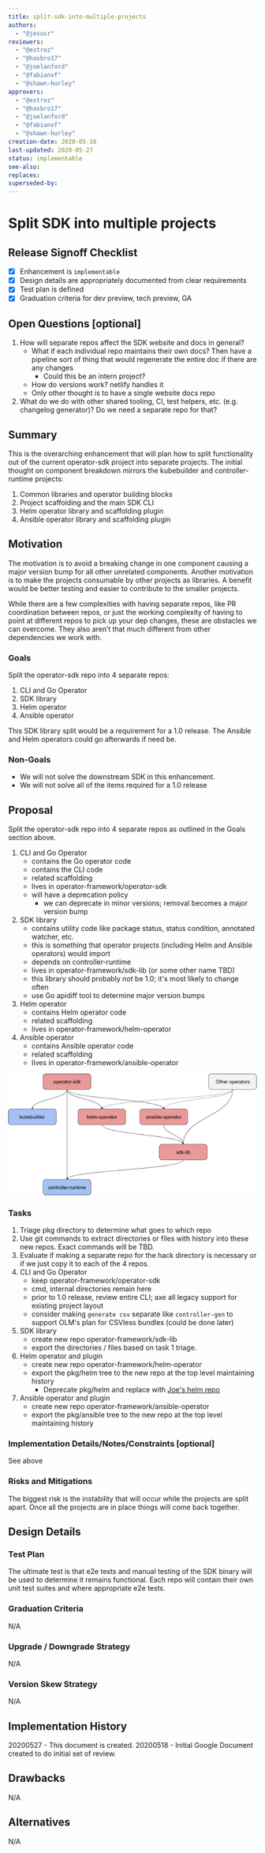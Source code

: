 ```yaml
---
title: split-sdk-into-multiple-projects
authors:
  - "@jesusr"
reviewers:
  - "@estroz"
  - "@hasbro17"
  - "@joelanford"
  - "@fabianvf"
  - "@shawn-hurley"
approvers:
  - "@estroz"
  - "@hasbro17"
  - "@joelanford"
  - "@fabianvf"
  - "@shawn-hurley"
creation-date: 2020-05-18
last-updated: 2020-05-27
status: implementable
see-also:
replaces:
superseded-by:
---
```


# Split SDK into multiple projects

## Release Signoff Checklist

- [X] Enhancement is `implementable`
- [X] Design details are appropriately documented from clear requirements
- [X] Test plan is defined
- [X] Graduation criteria for dev preview, tech preview, GA

## Open Questions [optional]

1. How will separate repos affect the SDK website and docs in general?
   * What if each individual repo maintains their own docs? Then have a
     pipeline sort of thing that would regenerate the entire doc if there are
     any changes
     * Could this be an intern project?
   * How do versions work? netlify handles it
   * Only other thought is to have a single website docs repo
1. What do we do with other shared tooling, CI, test helpers, etc. (e.g.
   changelog generator)? Do we need a separate repo for that?

## Summary

This is the overarching enhancement that will plan how to split functionality
out of the current operator-sdk project into separate projects. The initial
thought on component breakdown mirrors the kubebuilder and controller-runtime
projects:

1. Common libraries and operator building blocks
1. Project scaffolding and the main SDK CLI
1. Helm operator library and scaffolding plugin
1. Ansible operator library and scaffolding plugin

## Motivation

The motivation is to avoid a breaking change in one component causing a major
version bump for all other unrelated components. Another motivation is to make
the projects consumable by other projects as libraries. A benefit would be
better testing and easier to contribute to the smaller projects.

While there are a few complexities with having separate repos, like PR
coordination between repos, or just the working complexity of having to point
at different repos to pick up your dep changes, these are obstacles we can
overcome. They also aren’t that much different from other dependencies we
work with.

### Goals

Split the operator-sdk repo into 4 separate repos:

1. CLI and Go Operator
1. SDK library
1. Helm operator
1. Ansible operator

This SDK library split would be a requirement for a 1.0 release. The Ansible
and Helm operators could go afterwards if need be.

### Non-Goals

* We will not solve the downstream SDK in this enhancement.
* We will not solve all of the items required for a 1.0 release

## Proposal

Split the operator-sdk repo into 4 separate repos as outlined in the Goals
section above.

1. CLI and Go Operator
   * contains the Go operator code
   * contains the CLI code
   * related scaffolding
   * lives in operator-framework/operator-sdk
   * will have a deprecation policy
     * we can deprecate in minor versions; removal becomes a major version bump
1. SDK library
   * contains utility code like package status, status condition, annotated
     watcher, etc.
   * this is something that operator projects (including Helm and Ansible
     operators) would import
   * depends on controller-runtime
   * lives in operator-framework/sdk-lib (or some other name TBD)
   * this library should probably *not* be 1.0; it's most likely to change often
   * use Go apidiff tool to determine major version bumps
1. Helm operator
   * contains Helm operator code
   * related scaffolding
   * lives in operator-framework/helm-operator
1. Ansible operator
   * contains Ansible operator code
   * related scaffolding
   * lives in operator-framework/ansible-operator

![Image of project dependencies](split-sdk-into-multiple-projects-deps.png)

### Tasks

1. Triage pkg directory to determine what goes to which repo
1. Use git commands to extract directories or files with history into these
   new repos. Exact commands will be TBD.
1. Evaluate if making a separate repo for the hack directory is necessary or
   if we just copy it to each of the 4 repos.
1. CLI and Go Operator
   * keep operator-framework/operator-sdk
   * cmd, internal directories remain here
   * prior to 1.0 release, review entire CLI; axe all legacy support for
     existing project layout
   * consider making `generate csv` separate like `controller-gen` to support
     OLM's plan for CSVless bundles (could be done later)
1. SDK library
   * create new repo operator-framework/sdk-lib
   * export the directories / files based on task 1 triage.
1. Helm operator and plugin
   * create new repo operator-framework/helm-operator
   * export the pkg/helm tree to the new repo at the top level maintaining
     history
     * Deprecate pkg/helm and replace with [Joe's helm repo](https://github.com/joelanford/helm-operator)
1. Ansible operator and plugin
   * create new repo operator-framework/ansible-operator
   * export the pkg/ansible tree to the new repo at the top level
     maintaining history

### Implementation Details/Notes/Constraints [optional]

See above

### Risks and Mitigations

The biggest risk is the instability that will occur while the projects are
split apart. Once all the projects are in place things will come back together.

## Design Details

### Test Plan

The ultimate test is that e2e tests and manual testing of the SDK binary will
be used to determine it remains functional. Each repo will contain their own
unit test suites and where appropriate e2e tests.

### Graduation Criteria

N/A

### Upgrade / Downgrade Strategy

N/A

### Version Skew Strategy

N/A

## Implementation History

20200527 - This document is created.
20200518 - Initial Google Document created to do initial set of review.

## Drawbacks

N/A

## Alternatives

N/A
